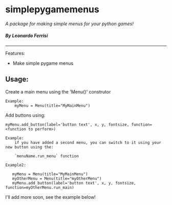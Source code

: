 # simplepygamemenus

*A package for making simple menus for your python games!*

##### By Leonardo Ferrisi

----------------------------

Features:

- Make simple pygame menus

## Usage:
Create a main menu using the 'Menu()' construtor

    Example:
        myMenu = Menu(title="MyMainMenu")

Add buttons using:

    myMenu.add_button(label='button text', x, y, fontsize, function=<function to perform>)

    Example:
        if you have added a second menu, you can switch to it using your new button using the:
            
        `menuName.run_menu` function

    Example2:

       myMenu = Menu(title="MyMainMenu")
       myOtherMenu = Menu(title="myOtherMenu")
       myMenu.add_button(label='button text', x, y, fontsize, function=myOtherMenu.run_main)

I'll add more soon, see the example below!



